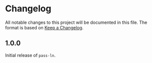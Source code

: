 # Changelog

All notable changes to this project will be documented in this file.
The format is based on [Keep a
Changelog](https://keepachangelog.com/en/1.0.0/).

## 1.0.0

Initial release of `pass-ln`.
